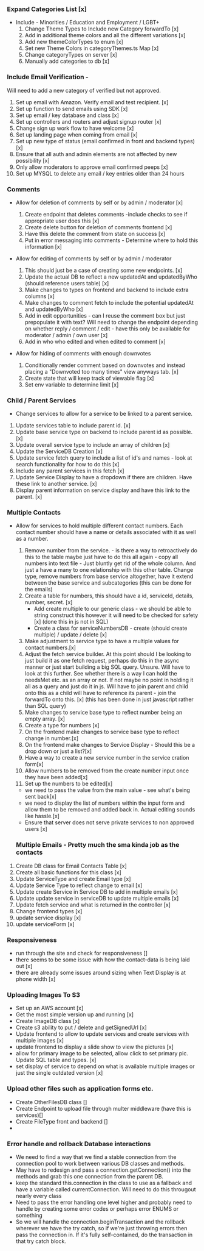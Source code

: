 ### Expand Categories List [x]

- Include - Minorities / Education and Employment / LGBT+
  1. Change Theme Types to Include new Category forwardTo [x]
  2. Add in additional theme colors and all the different variations [x]
  3. Add new themeColorTypes to enum [x]
  4. Set new Theme Colors in categoryThemes.ts Map [x]
  5. Change categoryTypes on server [x]
  6. Manually add categories to db [x]

### Include Email Verification -

Will need to add a new category of verified but not approved.

1. Set up email with Amazon. Verify email and test recipient. [x]
2. Set up function to send emails using SDK [x]
3. Set up email / key database and class [x]
4. Set up controllers and routers and adjust signup router [x]
5. Change sign up work flow to have welcome [x]
6. Set up landing page when coming from email [x]
7. Set up new type of status (email confirmed in front and backend types) [x]
8. Ensure that all auth and admin elements are not affected by new possibility [x]
9. Only allow moderators to approve email confirmed peeps [x]
10. Set up MYSQL to delete any email / key entries older than 24 hours

### Comments

- Allow for deletion of comments by self or by admin / moderator [x]

  1. Create endpoint that deletes comments -include checks to see if appropriate user does this [x]
  2. Create delete button for deletion of comments frontend [x]
  3. Have this delete the comment from state on success [x]
  4. Put in error messaging into comments - Determine where to hold this information [x]

- Allow for editing of comments by self or by admin / moderator

  1. This should just be a case of creating some new endpoints. [x]
  2. Update the actual DB to reflect a new updatedAt and updatedByWho (should reference users table) [x]
  3. Make changes to types on frontend and backend to include extra columns [x]
  4. Make changes to comment fetch to include the potential updatedAt and updatedByWho [x]
  5. Add in edit opportunities - can I reuse the comment box but just prepopulate it with text? Will need to change the endpoint depending on whether reply / comment / edit - have this only be available for moderator / admin / own user [x]
  6. Add in who who edited and when edited to comment [x]

- Allow for hiding of comments with enough downvotes
  1. Conditionally render comment based on downvotes and instead placing a "Downvoted too many times" view anyways tab. [x]
  2. Create state that will keep track of viewable flag [x]
  3. Set env variable to determine limit [x]

### Child / Parent Services

- Change services to allow for a service to be linked to a parent service.

1. Update services table to include parent id. [x]
2. Update base service type on backend to include parent id as possible.[x]
3. Update overall service type to include an array of children [x]
4. Update the ServiceDB Creation [x]
5. Update service fetch query to include a list of id's and names - look at search functionality for how to do this [x]
6. Include any parent services in this fetch [x]
7. Update Service Display to have a dropdown if there are children. Have these link to another service. [x]
8. Display parent information on service display and have this link to the parent. [x]

### Multiple Contacts

- Allow for services to hold multiple different contact numbers. Each contact number should have a name or details associated with it as well as a number.

  1. Remove number from the service. - is there a way to retroactively do this to the table maybe just have to do this all again - copy all numbers into text file -
     Just bluntly get rid of the whole column. And just a have a many to one relationship with this other table. Change type, remove numbers from base service altogether, have it extend between the base service and subcategories (this can be done for the emails)
  2. Create a table for numbers, this should have a id, serviceId, details, number, secret. [x]
     - Add create multiple to our generic class - we should be able to string construct this however it will need to be checked for safety [x] (done this in js not in SQL)
     - Create a class for serviceNumbersDB - create (should create multiple) / update / delete [x]
  3. Make adjustment to service type to have a multiple values for contact numbers.[x]
  4. Adjust the fetch service builder. At this point should I be looking to just build it as one fetch request, perhaps do this in the async manner or just start building a big SQL query. Unsure. Will have to look at this further. See whether there is a way I can hold the needsMet etc. as an array or not. If not maybe no point in holding it all as a query and just do it in js. Will have to join parent and child onto this as a child will have to reference its parent - join the forwardTo onto this. [x] (this has been done in just javascript rather than SQL query)
  5. Make changes to service base type to reflect number being an empty array. [x]
  6. Create a type for numbers [x]
  7. On the frontend make changes to service base type to reflect change in number.[x]
  8. On the frontend make changes to Service Display - Should this be a drop down or just a list?[x]
  9. Have a way to create a new service number in the service cration form[x]
  10. Allow numbers to be removed from the create number input once they have been added[x]
  11. Set up the numbers to be edited[x]

  - we need to pass the value from the main value - see what's being sent back[x]
  - we need to display the list of numbers within the input form and allow them to be removed and added back in. Actual editing sounds like hassle.[x]
  - Ensure that server does not serve private services to non approved users [x]

  ### Multiple Emails - Pretty much the sma kinda job as the contacts

1. Create DB class for Email Contacts Table [x]
2. Create all basic functions for this class [x]
3. Update ServiceType and create Email type [x]
4. Update Service Type to reflect change to email [x]
5. Update create Service in Service DB to add in multiple emails [x]
6. Update update service in serviceDB to update multiple emails [x]
7. Update fetch service and what is returned in the controller [x]
8. Change frontend types [x]
9. update service display [x]
10. update serviceForm [x]

### Responsiveness

- run through the site and check for responsiveness []
- there seems to be some issue with how the contact-data is being laid out [x]
- there are already some issues around sizing when Text Display is at phone width [x]

### Uploading Images To S3

- Set up an AWS account [x]
- Get the most simple version up and running [x]
- Create ImageDB class [x]
- Create s3 ability to put / delete and getSignedUrl [x]
- Update frontend to allow to update services and create services with multiple images [x]
- update frontend to display a slide show to view the pictures [x]
- allow for primary image to be selected, allow click to set primary pic. Update SQL table and types. [x]
- set display of service to depend on what is available multiple images or just the single outdated version [x]

### Upload other files such as application forms etc.

- Create OtherFilesDB class []
- Create Endpoint to upload file through multer middleware (have this is services)[]
- Create FileType front and backend []
-

### Error handle and rollback Database interactions

- We need to find a way that we find a stable connection from the connection pool to work between various DB classes and methods.
- May have to redesign and pass a connection.getConnection() into the methods and grab this one connection from the parent DB.
- keep the standard this.connection in the class to use as a fallback and have a variable called currentConnection. Will need to do this througout nearly every class
- Need to pass the error handling one level higher and probably need to handle by creating some error codes or perhaps error ENUMS or something
- So we will handle the connection.beginTransaction and the rollback wherever we have the try catch, so if we're just throwing errors then pass the connection in. If it's fully self-contained, do the transaction in that try catch block.
